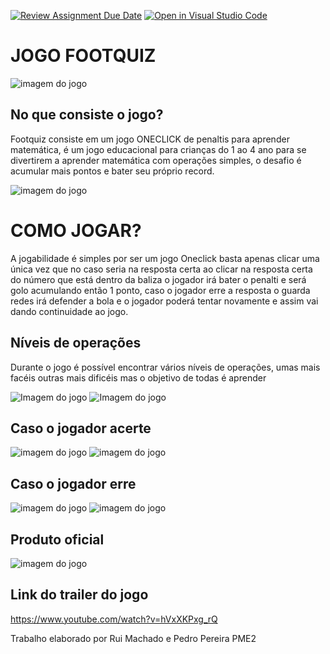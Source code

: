 [![Review Assignment Due Date](https://classroom.github.com/assets/deadline-readme-button-24ddc0f5d75046c5622901739e7c5dd533143b0c8e959d652212380cedb1ea36.svg)](https://classroom.github.com/a/cjPY6057)
[![Open in Visual Studio Code](https://classroom.github.com/assets/open-in-vscode-718a45dd9cf7e7f842a935f5ebbe5719a5e09af4491e668f4dbf3b35d5cca122.svg)](https://classroom.github.com/online_ide?assignment_repo_id=11368475&assignment_repo_type=AssignmentRepo)

# JOGO FOOTQUIZ

![imagem do jogo](9.jpg)

## No que consiste o jogo?

Footquiz consiste em um jogo ONECLICK de penaltis para aprender matemática, é um jogo educacional para crianças do 1 ao 4 ano para se divertirem a aprender matemática com operações simples, o desafio é acumular mais pontos e bater seu próprio record.

![imagem do jogo](11.jpg)

# COMO JOGAR?

A jogabilidade é simples por ser um jogo Oneclick basta apenas clicar uma única vez que no caso seria na resposta certa ao clicar na resposta certa do número que está dentro da baliza o jogador irá bater o penalti e será golo acumulando então 1 ponto, caso o jogador erre a resposta o guarda redes irá defender a bola e o jogador poderá tentar novamente e assim vai dando continuidade ao jogo.

## Níveis de operações

Durante o jogo é possível encontrar vários níveis de operações, umas mais facéis outras mais dificéis mas o objetivo de todas é aprender

![Imagem do jogo](19.jpg)
![Imagem do jogo](23.jpg)

## Caso o jogador acerte

![imagem do jogo](14.jpg)
![imagem do jogo](15.jpg)

## Caso o jogador erre

![imagem do jogo](26.jpg)
![imagem do jogo](27.jpg)

## Produto oficial

![imagem do jogo](30.png)

## Link do trailer do jogo

https://www.youtube.com/watch?v=hVxXKPxg_rQ

Trabalho elaborado por Rui Machado e Pedro Pereira PME2
